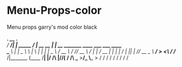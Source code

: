 # Menu-Props-color
Menu props garry's mod color black


  _________.____            __            .__                                         
 /   _____/|    |   _____ _/  |_ __ __    |  |  __ _______        ____ ___  ___ ____  
 \_____  \ |    |   \__  \\   __\  |  \   |  | |  |  \__  \     _/ __ \\  \/  // __ \ 
 /        \|    |___ / __ \|  | |  |  /   |  |_|  |  // __ \_   \  ___/ >    <\  ___/ 
/_______  /|_______ (____  /__| |____/ /\ |____/____/(____  / /\ \___  >__/\_ \\___  >
        \/         \/    \/            \/                 \/  \/     \/      \/    \/ 
